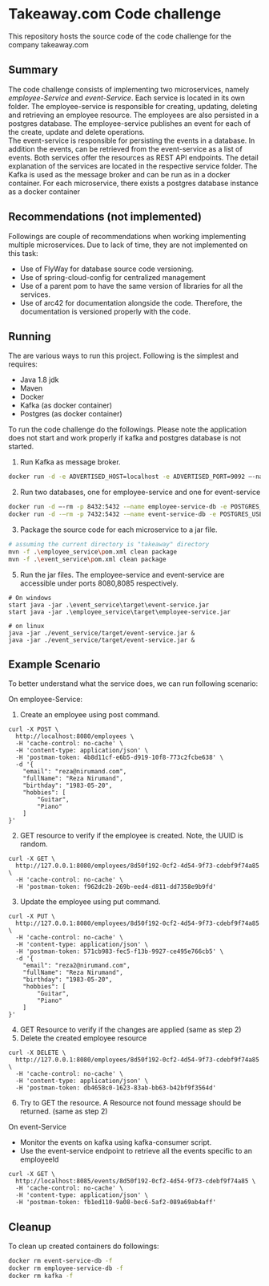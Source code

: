 # Takeaway.com Code challenge
This repository hosts the source code of the code challenge for the company takeaway.com

## Summary
The code challenge consists of implementing two microservices, namely *employee-Service* and *event-Service*.
Each service is located in its own folder. 
The employee-service is responsible for creating, updating, deleting and retrieving an employee resource.
The employees are also persisted in a postgres database. 
The employee-service publishes an event for each of the create, update and delete operations.  
The event-service is responsible for persisting the events in a database. 
In addition the events, can be retrieved from the event-service as a list of events.
Both services offer the resources as REST API endpoints. The detail explanation of the services are located in the respective service folder. 
The Kafka is used as the message broker and can be run as in a docker container. 
For each microservice, there exists a postgres database instance as a docker container

## Recommendations (not implemented)
Followings are couple of recommendations when working implementing multiple microservices. Due to lack of time, they are not implemented on this task:

- Use of FlyWay for database source code versioning.
- Use of spring-cloud-config for centralized management
- Use of a parent pom to have the same version of libraries for all the services.
- Use of arc42 for documentation alongside the code. Therefore, the documentation is versioned properly with the code.


## Running
The are various ways to run this project. Following is the simplest and requires:

- Java 1.8 jdk
- Maven
- Docker
- Kafka (as docker container)
- Postgres (as docker container)

To run the code challenge do the followings.
Please note the application does not start and work properly if kafka and postgres database is not started.

1) Run Kafka as message broker.
```bash
docker run -d -e ADVERTISED_HOST=localhost -e ADVERTISED_PORT=9092 –-name kafka -p 2181:2181 -p 9092:9092 -p 8000:8000 spotify/kafka
```
2) Run two databases, one for employee-service and one for event-service
```bash
docker run -d –-rm -p 8432:5432 -–name employee-service-db -e POSTGRES_USER=employeeservice -e POSTGRES_PASSWORD=employeeservice postgres:alpine -d employeeservice
docker run -d -–rm -p 7432:5432 -–name event-service-db -e POSTGRES_USER=eventservice -e POSTGRES_PASSWORD=eventservice postgres:alpine -d eventservice
```
3) Package the source code for each microservice to a jar file.
```bash
# assuming the current directory is "takeaway" directory
mvn -f .\employee_service\pom.xml clean package
mvn -f .\event_service\pom.xml clean package
```
5) Run the jar files. The employee-service and event-service are accessible under ports 8080,8085 respectively.
```http request
# On windows
start java -jar .\event_service\target\event-service.jar
start java -jar .\employee_service\target\employee-service.jar

# on linux
java -jar ./event_service/target/event-service.jar &
java -jar ./event_service/target/event-service.jar &
```

## Example Scenario
To better understand what the service does, we can run following scenario:

On employee-Service:

1) Create an employee using post command. 
```http request
curl -X POST \
  http://localhost:8080/employees \
  -H 'cache-control: no-cache' \
  -H 'content-type: application/json' \
  -H 'postman-token: 4b8d11cf-e6b5-d919-10f8-773c2fcbe638' \
  -d '{
    "email": "reza@nirumand.com",
    "fullName": "Reza Nirumand",
    "birthday": "1983-05-20",
    "hobbies": [
        "Guitar",
        "Piano"
    ]
}'
```
2) GET resource to verify if the employee is created. Note, the UUID is random.
```http request
curl -X GET \
  http://127.0.0.1:8080/employees/8d50f192-0cf2-4d54-9f73-cdebf9f74a85 \
  -H 'cache-control: no-cache' \
  -H 'postman-token: f962dc2b-269b-eed4-d811-dd7358e9b9fd'
```
3) Update the employee using put command.
```http request
curl -X PUT \
  http://127.0.0.1:8080/employees/8d50f192-0cf2-4d54-9f73-cdebf9f74a85 \
  -H 'cache-control: no-cache' \
  -H 'content-type: application/json' \
  -H 'postman-token: 571cb983-fec5-f13b-9927-ce495e766cb5' \
  -d '{
    "email": "reza2@nirumand.com",
    "fullName": "Reza Nirumand",
    "birthday": "1983-05-20",
    "hobbies": [
        "Guitar",
        "Piano"
    ]
}'
```
4) GET Resource to verify if the changes are applied (same as step 2)
5) Delete the created employee resource
```http request
curl -X DELETE \
  http://127.0.0.1:8080/employees/8d50f192-0cf2-4d54-9f73-cdebf9f74a85 \
  -H 'cache-control: no-cache' \
  -H 'content-type: application/json' \
  -H 'postman-token: db4658c0-1623-83ab-bb63-b42bf9f3564d'
```
6) Try to GET the resource. A Resource not found message should be returned. (same as step 2)

On event-Service
- Monitor the events on kafka using kafka-consumer script.
- Use the event-service endpoint to retrieve all the events specific to an employeeId
```http request
curl -X GET \
  http://localhost:8085/events/8d50f192-0cf2-4d54-9f73-cdebf9f74a85 \
  -H 'cache-control: no-cache' \
  -H 'content-type: application/json' \
  -H 'postman-token: fb1ed110-9a08-bec6-5af2-089a69ab4aff'
```

## Cleanup
To clean up created containers do followings:
```bash
docker rm event-service-db -f
docker rm employee-service-db -f
docker rm kafka -f
```

